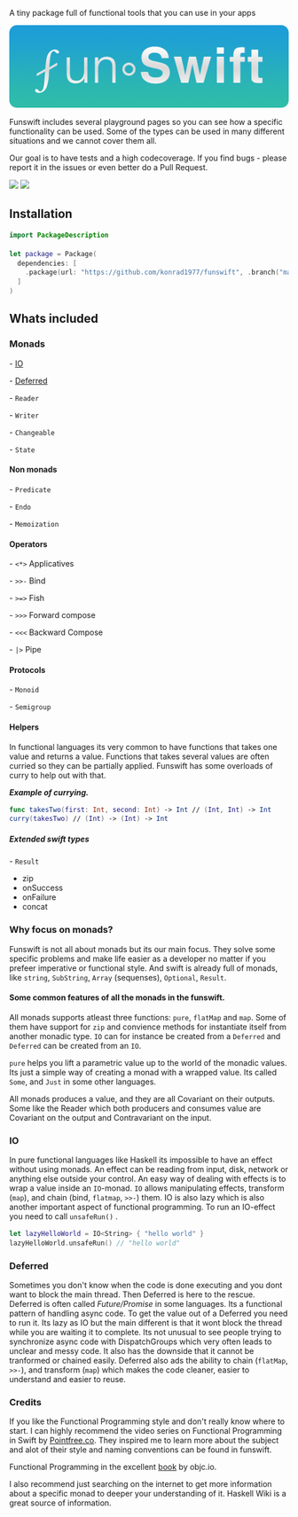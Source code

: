 A tiny package full of functional tools that you can use in your apps



!["Logo"](https://github.com/konrad1977/funswift/blob/main/Images/logo.png)



Funswift includes several playground pages so you can see how a specific functionality can be used. Some of the types can be used in many different situations and we cannot cover them all. 

Our goal is to have tests and a high codecoverage. If you find bugs - please report it in the issues or even better do a Pull Request.



![](https://img.shields.io/github/license/konrad1977/funswift) ![](https://img.shields.io/github/languages/top/konrad1977/funswift)



## Installation

```swift
import PackageDescription

let package = Package(
  dependencies: [
    .package(url: "https://github.com/konrad1977/funswift", .branch("main")),
  ]
)
```



## Whats included

### Monads

\- [IO](#IO)

\- [Deferred](#deferred)

\- `Reader`

\- `Writer`

\- `Changeable`

\- `State`

#### Non monads

\- `Predicate`

\- `Endo`

\- `Memoization`

#### Operators

\- `<*>`  Applicatives 

\- `>>-`  Bind 

\- `>=>`  Fish

\- `>>>`  Forward compose 

\- `<<<`  Backward Compose 

\- `|>`  Pipe

#### Protocols

\- `Monoid`

\- `Semigroup`

#### Helpers

In functional languages its very common to have functions that takes one value and returns a value. Functions that takes several values are often curried so they can be partially applied. Funswift has some overloads of curry to help out with that.

***Example of currying.*** 

```swift
func takesTwo(first: Int, second: Int) -> Int // (Int, Int) -> Int
curry(takesTwo) // (Int) -> (Int) -> Int
```

##### Extended swift types

\- `Result`

- zip
- onSuccess   
- onFailure
- concat

### Why focus on monads?

Funswift is not all about monads but its our main focus. They solve some specific problems and make life easier as a developer no matter if you prefeer imperative or functional style. And swift is already full of monads, like `string`, `SubString`, `Array` (sequenses), `Optional`, `Result`.

#### Some common features of all the monads in the funswift.

All monads supports atleast three functions: `pure`, `flatMap` and `map`. Some of them have support for `zip` and convience methods for instantiate itself from another monadic type. `IO` can for instance be created from a `Deferred` and `Deferred` can be created from an `IO`.

`pure` helps you lift a parametric value up to the world of the monadic values. Its just a simple way of creating a monad with a wrapped value. Its called `Some`, and `Just` in some other languages.

All monads produces a value, and they are all Covariant on their outputs. Some like the Reader which both producers and consumes value are Covariant on the output and Contravariant on the input. 

### IO

In pure functional languages like Haskell its impossible to have an effect without using monads. An effect can be reading from input, disk, network or anything else outside your control. An easy way of dealing with effects is to wrap a value inside an `IO`-monad. `IO` allows manipulating effects, transform (`map`), and chain (bind, `flatmap`, `>>-`) them. IO is also lazy which is also another important aspect of functional programming. To run an IO-effect you need to call `unsafeRun()` . 

```swift
let lazyHelloWorld = IO<String> { "hello world" }
lazyHelloWorld.unsafeRun() // "hello world"
```

### Deferred

Sometimes you don't know when the code is done executing and you dont want to block the main thread. Then Deferred is here to the rescue. Deferred is often called *Future/Promise* in some languages. Its a functional pattern of handling async code. To get the value out of a Deferred you need to run it. Its lazy as IO but the main different is that it wont block the thread while you are waiting it to complete. Its not unusual to see people trying to synchronize async code with DispatchGroups which very often leads to unclear and messy code. It also has the downside that it cannot be tranformed or chained easily. Deferred also ads the ability to chain (`flatMap`, `>>-`), and transform (`map`) which makes the code cleaner, easier to understand and easier to reuse. 

### Credits

If you like the Functional Programming style and don't really know where to start. I can highly recommend the video series on Functional Programming in Swift by [Pointfree.co](https://www.pointfree.co). They inspired me to learn more about the subject and alot of their style and naming conventions can be found in funswift.

Functional Programming in the excellent [book](https://www.objc.io/books/functional-swift/) by objc.io. 

I also recommend just searching on the internet to get more information about a specific monad to deeper your understanding of it. Haskell Wiki is a great source of information.
